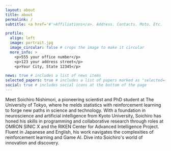 ```yaml
---
layout: about
title: about
permalink: /
subtitle: <a href='#'>Affiliations</a>. Address. Contacts. Moto. Etc.

profile:
  align: left
  image: portrait.jpg
  image_circular: false # crops the image to make it circular
  more_info: >
    <p>555 your office number</p>
    <p>123 your address street</p>
    <p>Your City, State 12345</p>

news: true # includes a list of news items
selected_papers: true # includes a list of papers marked as "selected={true}"
social: true # includes social icons at the bottom of the page
---
```


Meet Soichiro Nishimori, a pioneering scientist and PhD student at The University of Tokyo, where he melds statistics with reinforcement learning to forge new paths in science and technology. With a foundation in neuroscience and artificial intelligence from Kyoto University, Soichiro has honed his skills in programming and collaborative research through roles at OMRON SINIC X and the RIKEN Center for Advanced Intelligence Project. Fluent in Japanese and English, his work navigates the complexities of reinforcement learning and Game AI. Dive into Soichiro's world of innovation and discovery.
